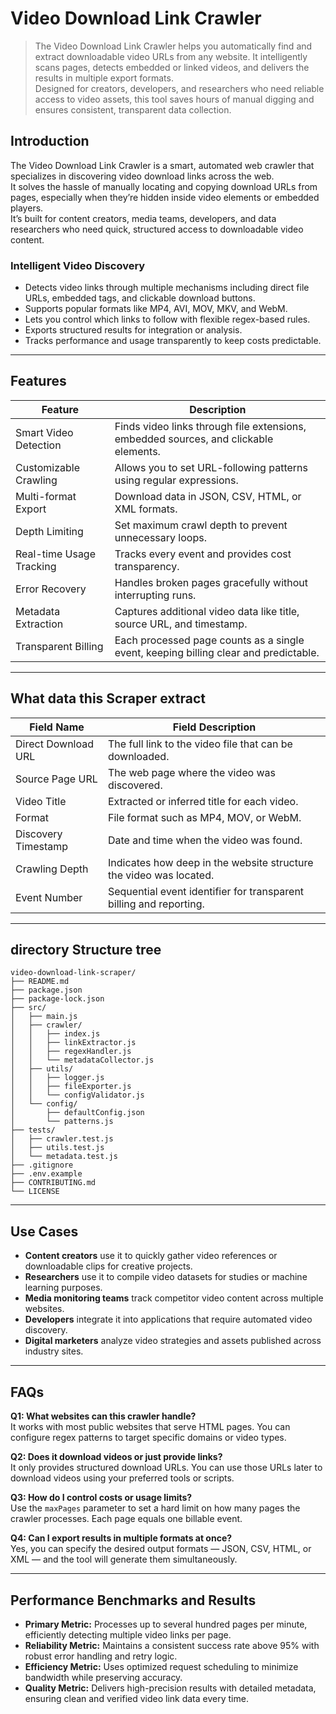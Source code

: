
# Video Download Link Crawler

> The Video Download Link Crawler helps you automatically find and extract downloadable video URLs from any website. It intelligently scans pages, detects embedded or linked videos, and delivers the results in multiple export formats.  
> Designed for creators, developers, and researchers who need reliable access to video assets, this tool saves hours of manual digging and ensures consistent, transparent data collection.

## Introduction
The Video Download Link Crawler is a smart, automated web crawler that specializes in discovering video download links across the web.  
It solves the hassle of manually locating and copying download URLs from pages, especially when they’re hidden inside video elements or embedded players.  
It’s built for content creators, media teams, developers, and data researchers who need quick, structured access to downloadable video content.

### Intelligent Video Discovery
- Detects video links through multiple mechanisms including direct file URLs, embedded tags, and clickable download buttons.  
- Supports popular formats like MP4, AVI, MOV, MKV, and WebM.  
- Lets you control which links to follow with flexible regex-based rules.  
- Exports structured results for integration or analysis.  
- Tracks performance and usage transparently to keep costs predictable.

---

## Features
| Feature | Description |
|----------|-------------|
| Smart Video Detection | Finds video links through file extensions, embedded sources, and clickable elements. |
| Customizable Crawling | Allows you to set URL-following patterns using regular expressions. |
| Multi-format Export | Download data in JSON, CSV, HTML, or XML formats. |
| Depth Limiting | Set maximum crawl depth to prevent unnecessary loops. |
| Real-time Usage Tracking | Tracks every event and provides cost transparency. |
| Error Recovery | Handles broken pages gracefully without interrupting runs. |
| Metadata Extraction | Captures additional video data like title, source URL, and timestamp. |
| Transparent Billing | Each processed page counts as a single event, keeping billing clear and predictable. |

---

## What data this Scraper extract
| Field Name | Field Description |
|----------|-------------|
| Direct Download URL | The full link to the video file that can be downloaded. |
| Source Page URL | The web page where the video was discovered. |
| Video Title | Extracted or inferred title for each video. |
| Format | File format such as MP4, MOV, or WebM. |
| Discovery Timestamp | Date and time when the video was found. |
| Crawling Depth | Indicates how deep in the website structure the video was located. |
| Event Number | Sequential event identifier for transparent billing and reporting. |

---

## directory Structure tree
```
video-download-link-scraper/
├── README.md
├── package.json
├── package-lock.json
├── src/
│   ├── main.js
│   ├── crawler/
│   │   ├── index.js
│   │   ├── linkExtractor.js
│   │   ├── regexHandler.js
│   │   └── metadataCollector.js
│   ├── utils/
│   │   ├── logger.js
│   │   ├── fileExporter.js
│   │   └── configValidator.js
│   └── config/
│       ├── defaultConfig.json
│       └── patterns.js
├── tests/
│   ├── crawler.test.js
│   ├── utils.test.js
│   └── metadata.test.js
├── .gitignore
├── .env.example
├── CONTRIBUTING.md
└── LICENSE
```

---

## Use Cases
- **Content creators** use it to quickly gather video references or downloadable clips for creative projects.  
- **Researchers** use it to compile video datasets for studies or machine learning purposes.  
- **Media monitoring teams** track competitor video content across multiple websites.  
- **Developers** integrate it into applications that require automated video discovery.  
- **Digital marketers** analyze video strategies and assets published across industry sites.  

---

## FAQs

**Q1: What websites can this crawler handle?**  
It works with most public websites that serve HTML pages. You can configure regex patterns to target specific domains or video types.

**Q2: Does it download videos or just provide links?**  
It only provides structured download URLs. You can use those URLs later to download videos using your preferred tools or scripts.

**Q3: How do I control costs or usage limits?**  
Use the `maxPages` parameter to set a hard limit on how many pages the crawler processes. Each page equals one billable event.

**Q4: Can I export results in multiple formats at once?**  
Yes, you can specify the desired output formats — JSON, CSV, HTML, or XML — and the tool will generate them simultaneously.

---

## Performance Benchmarks and Results

- **Primary Metric:** Processes up to several hundred pages per minute, efficiently detecting multiple video links per page.  
- **Reliability Metric:** Maintains a consistent success rate above 95% with robust error handling and retry logic.  
- **Efficiency Metric:** Uses optimized request scheduling to minimize bandwidth while preserving accuracy.  
- **Quality Metric:** Delivers high-precision results with detailed metadata, ensuring clean and verified video link data every time.

